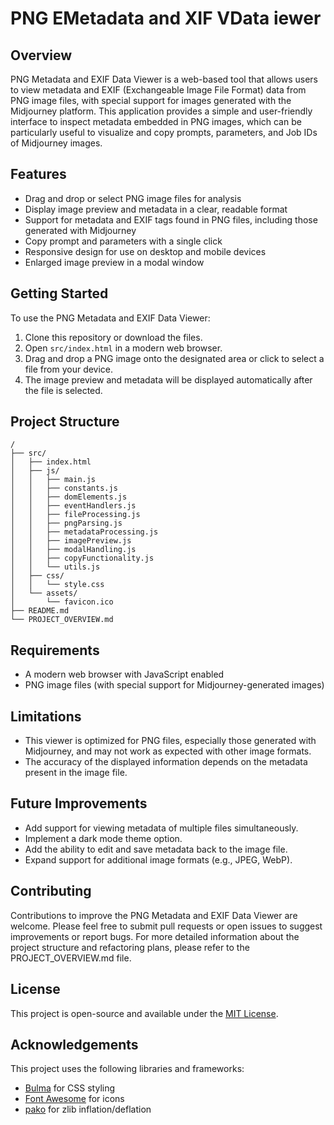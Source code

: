 # PNG EMetadata and XIF VData iewer

## Overview

PNG Metadata and EXIF Data Viewer is a web-based tool that allows users to view metadata and EXIF (Exchangeable Image File Format) data from PNG image files, with special support for images generated with the Midjourney platform. This application provides a simple and user-friendly interface to inspect metadata embedded in PNG images, which can be particularly useful to visualize and copy prompts, parameters, and Job IDs of Midjourney images.

## Features

- Drag and drop or select PNG image files for analysis
- Display image preview and metadata in a clear, readable format
- Support for metadata and EXIF tags found in PNG files, including those generated with Midjourney
- Copy prompt and parameters with a single click
- Responsive design for use on desktop and mobile devices
- Enlarged image preview in a modal window

## Getting Started

To use the PNG Metadata and EXIF Data Viewer:

1. Clone this repository or download the files.
2. Open `src/index.html` in a modern web browser.
3. Drag and drop a PNG image onto the designated area or click to select a file from your device.
4. The image preview and metadata will be displayed automatically after the file is selected.

## Project Structure

```medusa
/
├── src/
│   ├── index.html
│   ├── js/
│   │   ├── main.js
│   │   ├── constants.js
│   │   ├── domElements.js
│   │   ├── eventHandlers.js
│   │   ├── fileProcessing.js
│   │   ├── pngParsing.js
│   │   ├── metadataProcessing.js
│   │   ├── imagePreview.js
│   │   ├── modalHandling.js
│   │   ├── copyFunctionality.js
│   │   └── utils.js
│   ├── css/
│   │   └── style.css
│   └── assets/
│       └── favicon.ico
├── README.md
└── PROJECT_OVERVIEW.md
```

## Requirements

- A modern web browser with JavaScript enabled
- PNG image files (with special support for Midjourney-generated images)

## Limitations

- This viewer is optimized for PNG files, especially those generated with Midjourney, and may not work as expected with other image formats.
- The accuracy of the displayed information depends on the metadata present in the image file.

## Future Improvements

- Add support for viewing metadata of multiple files simultaneously.
- Implement a dark mode theme option.
- Add the ability to edit and save metadata back to the image file.
- Expand support for additional image formats (e.g., JPEG, WebP).

## Contributing

Contributions to improve the PNG Metadata and EXIF Data Viewer are welcome. Please feel free to submit pull requests or open issues to suggest improvements or report bugs. For more detailed information about the project structure and refactoring plans, please refer to the PROJECT_OVERVIEW.md file.

## License

This project is open-source and available under the [MIT License](LICENSE).

## Acknowledgements

This project uses the following libraries and frameworks:

- [Bulma](https://bulma.io/) for CSS styling
- [Font Awesome](https://fontawesome.com/) for icons
- [pako](https://github.com/nodeca/pako) for zlib inflation/deflation
